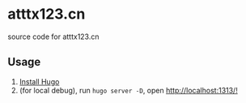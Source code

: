 # atttx123.cn
source code for atttx123.cn

## Usage

1. [Install Hugo](!https://gohugo.io/getting-started/installing/)
2. (for local debug), run `hugo server -D`, open [http://localhost:1313/!](http://localhost:1313/)
